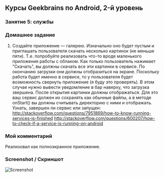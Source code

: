 ## Курсы Geekbrains по Android, 2-й уровень

### Занятие 5: службы

### Домашнее задание

1. Создайте приложение — галерею. Изначально оно будет пустым и приглашать пользователя скачать несколько картинок (не меньше пяти). Т.е. попробуйте реализовать что-то вроде маленького приложения работы с облаком. Как только пользователь нажимает "Скачать", вы должны скачать все эти картинки в сервисе. По окончанию загрузки они должны отобразиться на экране. Поскольку работа будет именно в сервисе, то у пользователя будет возможность свернуть приложение (я буду это проверять). В этом случае нужно вывести уведомление в бар наверху, что загрузка звершена. После открытия картинки должны отображаться. Для это ваш сервис должен их сохранять как обычные файлы, а в методе onStart() вы должны считывать директорию с ними и отображать.
Узнать, завершен ли сервис или запущен: http://stackoverflow.com/questions/7951869/how-to-know-running-services-is-finished http://stackoverflow.com/questions/600207/how-to-check-if-a-service-is-running-on-android

### Мой комментарий

Реализовал как полноэкранное приложение.
 
### Screenshot / Скриншот

![Screenshot](/screenshot.png?raw=true "Screenshot")
